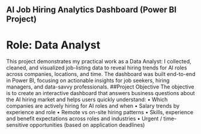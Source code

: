 ## AI Job Hiring Analytics Dashboard (Power BI Project)
# Role: Data Analyst
This project demonstrates my practical work as a Data Analyst: I collected, cleaned, and visualized job-listing data to reveal hiring trends for AI roles across companies, locations, and time. The dashboard was built end-to-end in Power BI, focusing on actionable insights for job seekers, hiring managers, and data-savvy professionals.
##Project Objective
The objective is to create an interactive dashboard that answers business questions about the AI hiring market and helps users quickly understand:
•	Which companies are actively hiring for AI roles and when
•	Salary trends by experience and role
•	Remote vs on-site hiring patterns
•	Skills, experience and benefit expectations across roles and industries
•	Urgent / time-sensitive opportunities (based on application deadlines)
